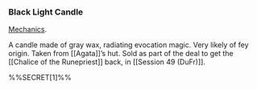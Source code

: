 ### Black Light Candle

[Mechanics](https://www.dndbeyond.com/magic-items/3819589-black-light-candle). 

A candle made of gray wax, radiating evocation magic. Very likely of fey origin. Taken from [[Agata]]’s hut. Sold as part of the deal to get the [[Chalice of the Runepriest]] back, in [[Session 49 (DuFr)]].

%%SECRET[1]%%